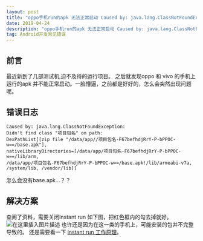 ```yaml
---
layout: post
title: "oppo手机run的apk 无法正常启动 Caused by: java.lang.ClassNotFoundException DexPathList[ */base.apk]"
date: 2019-04-24 
description: "oppo手机run的apk 无法正常启动 Caused by: java.lang.ClassNotFoundException DexPathList[ */base.apk]"
tag: Android开发常见错误
---
```


## 前言
最近新到了几部测试机,迫不及待的运行项目。
之后就发现oppo 和  vivo 的手机上运行的apk 并不能正常启动。一脸懵逼，之前都是好好的，怎么会突然出现问题呢。

## 错误日志
```
Caused by: java.lang.ClassNotFoundException:
Didn't find class "项目包名" on path: 
DexPathList[[zip file "/data/app//项目包名-F67befhdjRrY-P-bPPOC-w==/base.apk"],
nativeLibraryDirectories=[/data/app/项目包名-F67befhdjRrY-P-bPPOC-w==/lib/arm, 
/data/app/项目包名-F67befhdjRrY-P-bPPOC-w==/base.apk!/lib/armeabi-v7a, /system/lib, /vendor/lib]]
```
怎么会没有base.apk...？？

## 解决方案
查阅了资料，需要关闭Instant run 
如下图，把红色框内的勾去掉就好。
![在这里插入图片描述](https://img-blog.csdnimg.cn/20190424134758948.PNG?x-oss-process=image/watermark,type_ZmFuZ3poZW5naGVpdGk,shadow_10,text_aHR0cHM6Ly9ibG9nLmNzZG4ubmV0L2dpdGh1Yl8zODc4NzYxNQ==,size_16,color_FFFFFF,t_70)
也许还是因为在这一类的手机上，可能安装的包并不完整导致的。
还是需要看一下 [instant run 工作原理](https://www.jianshu.com/p/2e23ba9ff14b)。